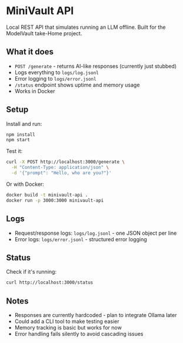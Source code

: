 # MiniVault API

Local REST API that simulates running an LLM offline. Built for the ModelVault take-Home project.

## What it does

- `POST /generate` - returns AI-like responses (currently just stubbed)
- Logs everything to `logs/log.jsonl`
- Error logging to `logs/error.jsonl`
- `/status` endpoint shows uptime and memory usage
- Works in Docker

## Setup

Install and run:

```bash
npm install
npm start
```

Test it:

```bash
curl -X POST http://localhost:3000/generate \
  -H "Content-Type: application/json" \
  -d '{"prompt": "Hello, who are you?"}'
```

Or with Docker:

```bash
docker build -t minivault-api .
docker run -p 3000:3000 minivault-api
```

## Logs

- Request/response logs: `logs/log.jsonl` - one JSON object per line
- Error logs: `logs/error.jsonl` - structured error logging

## Status

Check if it's running:

```bash
curl http://localhost:3000/status
```

## Notes

- Responses are currently hardcoded - plan to integrate Ollama later
- Could add a CLI tool to make testing easier
- Memory tracking is basic but works for now
- Error handling fails silently to avoid cascading issues
